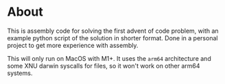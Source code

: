# About

This is assembly code for solving the first advent of code problem, with an example python script of the solution in shorter format. Done in a personal project to get more experience with assembly. 

This will only run on MacOS with M1+. It uses the `arm64` architecture and some XNU darwin syscalls for files, so it won't work on other arm64 systems.
